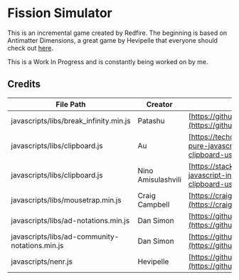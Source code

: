 # Fission Simulator
This is an incremental game created by Redfire. The beginning is based on Antimatter Dimensions, a great game by Hevipelle that everyone should check out [here]("https://IvarK.github.io").

This is a Work In Progress and is constantly being worked on by me.


## Credits
| File Path | Creator | Website |
| ------------- | ------------ | ------------ |
| javascripts/libs/break_infinity.min.js | Patashu | [https://github.com/Patashu/break_infinity.js/releases/tag/v1.1.0](https://github.com/Patashu/break_infinity.js/releases/tag/v1.1.0)|
| javascripts/libs/clipboard.js | Au | [https://techoverflow.net/2018/03/30/copying-strings-to-the-clipboard-using-pure-javascript/](https://techoverflow.net/2018/03/30/copying-strings-to-the-clipboard-using-pure-javascript/) |
| javascripts/libs/clipboard.js | Nino Amisulashvili | [https://stackoverflow.com/questions/34045777/copy-to-clipboard-using-javascript-in-ios](https://stackoverflow.com/questions/34045777/copy-to-clipboard-using-javascript-in-ios) |
| javascripts/libs/mousetrap.min.js | Craig Campbell | [https://craig.global.ssl.fastly.net/js/mousetrap/mousetrap.min.js?a4098](https://craig.global.ssl.fastly.net/js/mousetrap/mousetrap.min.js?a4098) |
| javascripts/libs/ad-notations.min.js | Dan Simon | [https://github.com/antimatter-dimensions/notations/releases/tag/v1.2.3](https://github.com/antimatter-dimensions/notations/releases/tag/v1.2.3) |
| javascripts/libs/ad-community-notations.min.js | Dan Simon | [https://github.com/antimatter-dimensions/notations/releases/tag/v1.2.3](https://github.com/antimatter-dimensions/notations/releases/tag/v1.2.3) |
| javascripts/nenr.js | Hevipelle | [https://github.com/IvarK/IvarK.github.io/blob/master/javascripts/core/newsticker.js](https://github.com/IvarK/IvarK.github.io/blob/master/javascripts/core/newsticker.js) |